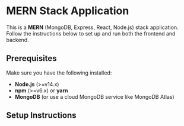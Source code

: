 # MERN Stack Application

This is a **MERN** (MongoDB, Express, React, Node.js) stack application. Follow the instructions below to set up and run both the frontend and backend.

## Prerequisites

Make sure you have the following installed:
- **Node.js** (>=v14.x)
- **npm** (>=v6.x) or **yarn**
- **MongoDB** (or use a cloud MongoDB service like MongoDB Atlas)

## Setup Instructions


